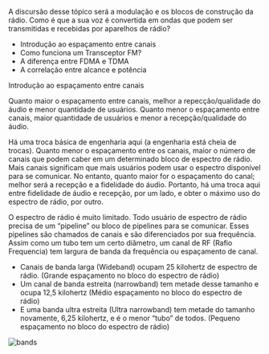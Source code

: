 A discursão desse tópico será a modulação e os blocos de construção da rádio. Como é que a sua voz é convertida em ondas que podem ser transmitidas e recebidas por aparelhos de rádio?

  - Introdução ao espaçamento entre canais
  - Como funciona um Transceptor FM?
  - A diferença entre FDMA e TDMA
  - A correlação entre alcance e potência


Introdução ao espaçamento entre canais

Quanto maior o espaçamento entre canais, melhor a repecção/qualidade do áudio e menor quantidade de usuários.
Quanto menor o espaçamento entre canais, maior quantidade de usuários e menor a recepção/qualidade do áudio.

Há uma troca básica de engenharia aqui (a engenharia está cheia de trocas). Quanto menor o espaçamento entre os canais, maior o número de canais que podem caber em um determinado bloco de espectro de rádio. Mais canais significam que mais usuários podem usar o espectro disponível para se comunicar. No entanto, quanto maior for o espaçamento do canal; melhor será a recepção e a fidelidade do áudio. Portanto, há uma troca aqui entre fidelidade de áudio e recepção, por um lado, e obter o máximo uso do espectro de rádio, por outro.


O espectro de rádio é muito limitado. Todo usuário de espectro de rádio precisa de um “pipeline” ou bloco de pipelines para se comunicar. Esses pipelines são chamados de canais e são diferenciados por sua frequência. Assim como um tubo tem um certo diâmetro, um canal de RF (Rafio Frequencia) tem largura de banda da frequência ou espaçamento de canal.


- Canais de banda larga (Wideband) ocupam 25 kilohertz de espectro de rádio. (Grande espaçamento no bloco do espectro de rádio)
- Um canal de banda estreita (narrowband) tem metade desse tamanho e ocupa 12,5 kilohertz (Médio espaçamento no bloco do espectro de rádio)
- E uma banda ultra estreita (Ultra narrowband) tem metade do tamanho novamente, 6,25 kilohertz, e é o menor “tubo” de todos. (Pequeno espaçamento no bloco do espectro de rádio)

![bands](https://user-images.githubusercontent.com/95552879/179833171-2627ea61-3051-4764-a1cf-7b040e0f7108.png)
